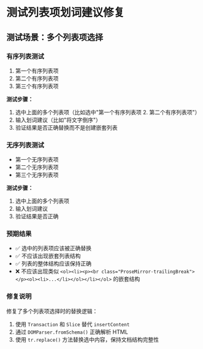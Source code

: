 # 测试列表项划词建议修复

## 测试场景：多个列表项选择

### 有序列表测试
1. 第一个有序列表项
2. 第二个有序列表项  
3. 第三个有序列表项

**测试步骤：**
1. 选中上面的多个列表项（比如选中"第一个有序列表项 2. 第二个有序列表项"）
2. 输入划词建议（比如"将文字倒序"）
3. 验证结果是否正确替换而不是创建嵌套列表

### 无序列表测试
- 第一个无序列表项
- 第二个无序列表项
- 第三个无序列表项

**测试步骤：**
1. 选中上面的多个列表项
2. 输入划词建议
3. 验证结果是否正确

### 预期结果
- ✅ 选中的列表项应该被正确替换
- ✅ 不应该出现嵌套列表结构
- ✅ 列表的整体结构应该保持正确
- ❌ 不应该出现类似 `<ol><li><p><br class="ProseMirror-trailingBreak"></p><ol><li>...</li></ol></li></ol>` 的嵌套结构

### 修复说明
修复了多个列表项选择时的替换逻辑：
1. 使用 `Transaction` 和 `Slice` 替代 `insertContent`
2. 通过 `DOMParser.fromSchema()` 正确解析 HTML
3. 使用 `tr.replace()` 方法替换选中内容，保持文档结构完整性
